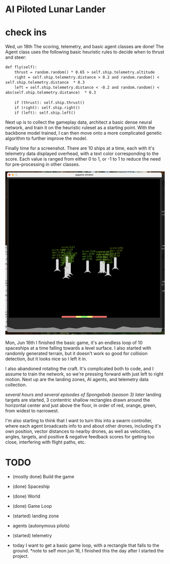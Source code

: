 # AI Piloted Lunar Lander

# check ins
Wed, un 18th
The scoring, telemetry, and basic agent classes are done! The Agent class uses the following basic heuristic rules to decide when to thrust and steer:

```
def fly(self):
    thrust = random.random() * 0.65 > self.ship.telemetry.altitude
    right = self.ship.telemetry.distance > 0.2 and random.random() < self.ship.telemetry.distance  * 0.3
    left = self.ship.telemetry.distance < -0.2 and random.random() < abs(self.ship.telemetry.distance)  * 0.3

    if (thrust): self.ship.thrust()
    if (right): self.ship.right()
    if (left): self.ship.left()
```

Next up is to collect the gameplay data, architect a basic dense neural network, and train it on the heuristic ruleset as a starting point. With the backbone model trained, I can then move onto a more complicated genetic algorithm to further improve the model.

Finally time for a screenshot. There are 10 ships at a time, each with it's telemetry data displayed overhead, with a text color corresponding to the score. Each value is ranged from either 0 to 1, or -1 to 1 to reduce the need for pre-processing in other classes.

![First Screenshot!](/public/images/first_screenshot.png)

Mon, Jun 16th
I finished the basic game, it's an endless loop of 10 spaceships at a time falling towards a level surface. I also started with randomly generated terrain, but it doesn't work so good for collision detection, *but* it looks nice so I left it in.

I also abandoned rotating the craft. It's complicated both to code, and I assume to train the network, so we're pressing forward with just left to right motion. Next up are the landing zones, AI agents, and telemetry data collection.

*several hours and several episodes of Spongebob (season 3) later*  landing targets are started, 3 contentric shallow rectangles drawn around the horizontal center and just above the floor, in order of red, orange, green, from widest to narrowest.

I'm also starting to think that I want to turn this into a swarm controller, where each agent broadcasts info to and about other drones, including it's own position, vector distances to nearby drones, as well as velocities, angles, targets, and positive & negative feedback scores for getting too close, interfering with flight paths, etc.

# TODO
- (mostly done) Build the game
- (done) Spaceship
- (done) World
- (done) Game Loop
- (started) landing zone
- agents (autonymous pilots)
- (started) telemetry

- today I want to get a basic game loop, with a rectangle that falls to the ground.
  *note to self mon jun 16, I finished this the day after I started the project.